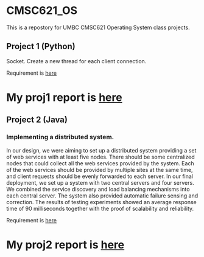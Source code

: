 # CMSC621_OS

This is a repostory for UMBC CMSC621 Operating System class projects.

## Project 1 (Python)
Socket. Create a new thread for each client connection. 

Requirement is [here](Project1.pdf)

# My proj1 report is [here](DayuanTan_proj1.pdf)

## Project 2 (Java)

### Implementing a distributed system.

In our design, we were aiming to set up a distributed system providing a set of web services
with at least five nodes. There should be some centralized nodes that could collect all the
web services provided by the system. Each of the web services should be provided by
multiple sites at the same time, and client requests should be evenly forwarded to each
server. In our final deployment, we set up a system with two central servers and four servers.
We combined the service discovery and load balancing mechanisms into each central
server. The system also provided automatic failure sensing and correction. The results of
testing experiments showed an average response time of 90 milliseconds together with the
proof of scalability and reliability.

Requirement is [here](project2_ds.pdf)

# My proj2 report is [here](DayuanTan_proj2.pdf)








